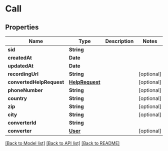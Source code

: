 # Call

## Properties
Name | Type | Description | Notes
------------ | ------------- | ------------- | -------------
**sid** | **String** |  | 
**createdAt** | **Date** |  | 
**updatedAt** | **Date** |  | 
**recordingUrl** | **String** |  | [optional] 
**convertedHelpRequest** | [**HelpRequest**](HelpRequest.md) |  | [optional] 
**phoneNumber** | **String** |  | [optional] 
**country** | **String** |  | [optional] 
**zip** | **String** |  | [optional] 
**city** | **String** |  | [optional] 
**converterId** | **String** |  | 
**converter** | [**User**](User.md) |  | [optional] 

[[Back to Model list]](../README.md#documentation-for-models) [[Back to API list]](../README.md#documentation-for-api-endpoints) [[Back to README]](../README.md)


